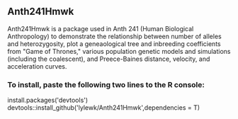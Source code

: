 <h2>Anth241Hmwk</h2>
  
Anth241Hmwk is a package used in Anth 241 (Human Biological Anthropology) to demonstrate
the relationship between number of alleles and heterozygosity, plot a geneaological tree and
inbreeding coefficients from "Game of Thrones," various population genetic models and simulations
(including the coalescent), and Preece-Baines distance, velocity, and acceleration curves.

<h3>To install, paste the following two lines to the R console:</h3>
install.packages('devtools')</span>      
devtools::install_github('lylewk/Anth241Hmwk',dependencies = T)
